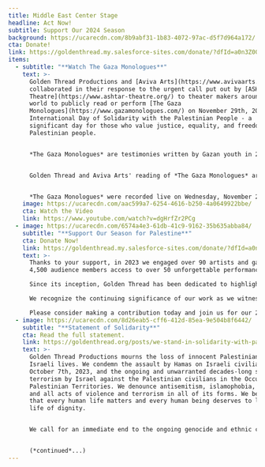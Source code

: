 ```yaml
---
title: Middle East Center Stage
headline: Act Now!
subtitle: Support Our 2024 Season
background: https://ucarecdn.com/8b9abf31-1b83-4072-97ac-d5f7d964a172/
cta: Donate!
link: https://goldenthread.my.salesforce-sites.com/donate/?dfId=a0n3Z00000tn4RsQAI
items:
  - subtitle: "**Watch The Gaza Monologues**"
    text: >-
      Golden Thread Productions and [Aviva Arts](https://www.avivaarts.org/)
      collaborated in their response to the urgent call put out by [ASHTAR
      Theatre](https://www.ashtar-theatre.org/) to theater makers around the
      world to publicly read or perform [The Gaza
      Monologues](https://www.gazamonologues.com/) on November 29th, 2023, the
      International Day of Solidarity with the Palestinian People - a
      significant day for those who value justice, equality, and freedom for the
      Palestinian people. 


      *The Gaza Monologues* are testimonies written by Gazan youth in 2010, after the first war on the Gaza Strip. Tragically, these monologues are still accurate today. They highlight the horrors, hopes, and resilience of the courageous Gazans, lifting the voices of children and people in Gaza.


      Golden Thread and Aviva Arts' reading of *The Gaza Monologues* are presented in multiple languages. To download the Gaza Monologues and read along in different languages please visit: *[The Gaza Monologues](https://www.gazamonologues.com/copy-of-team)* scripts page.


      *The Gaza Monologues* were recorded live on Wednesday, November 29, 2023.
    image: https://ucarecdn.com/aac599a7-6254-4616-b250-4a0649922bbe/
    cta: Watch the Video
    link: https://www.youtube.com/watch?v=dgHrfZr2PCg
  - image: https://ucarecdn.com/6574a4e3-61db-41c9-9162-35b635abba84/
    subtitle: "**Support Our Season for Palestine**"
    cta: Donate Now!
    link: https://goldenthread.my.salesforce-sites.com/donate/?dfId=a0n3Z00000tn4RsQAI
    text: >-
      Thanks to your support, in 2023 we engaged over 90 artists and gave over
      4,500 audience members access to over 50 unforgettable performances!

      Since its inception, Golden Thread has been dedicated to highlighting our shared humanity and challenging negative stereotypes and misinformed narratives about the Middle East. That mission has taken on even greater urgency today.

      We recognize the continuing significance of our work as we witness the Western media blatantly dehumanize and silence Palestinian voices enduring the atrocities of war. And we are taking action by dedicating our entire 2024 season to Palestine.

      Please consider making a contribution today and join us for our 2024 Season for Palestine!
  - image: https://ucarecdn.com/8d26eab5-cff6-412d-85ea-9e504b8f6442/
    subtitle: "**Statement of Solidarity**"
    cta: Read the full statement.
    link: https://goldenthread.org/posts/we-stand-in-solidarity-with-palestine/
    text: >-
      Golden Thread Productions mourns the loss of innocent Palestinian and
      Israeli lives. We condemn the assault by Hamas on Israeli civilians on
      October 7th, 2023, and the ongoing and unwarranted decades-long state
      terrorism by Israel against the Palestinian civilians in the Occupied
      Palestinian Territories. We denounce antisemitism, islamophobia, racism,
      and all acts of violence and terrorism in all of its forms. We believe
      that every human life matters and every human being deserves to live a
      life of dignity.


      We call for an immediate end to the ongoing genocide and ethnic cleansing against Palestinian civilians in the Gaza Strip committed by Netanyahu’s government and sanctioned by Biden’s administration. We call on all people of conscience to demand an immediate ceasefire in Gaza and the safe release of hostages. We firmly believe that lasting peace and security in the region can only be attained through political solutions that bring an end to Israeli military occupation and state violence against Palestinians. 


      (*continued*...)
---
```

